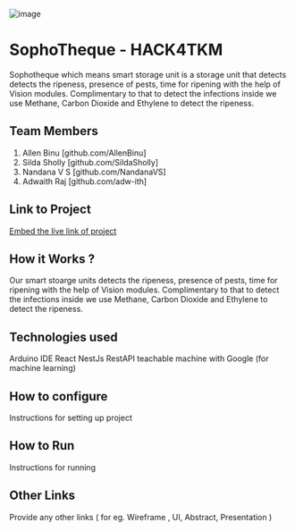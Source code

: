 ![image](HACK4TKM.jpeg)


# SophoTheque - HACK4TKM
Sophotheque which  means smart storage unit is a storage unit that detects detects the ripeness, presence of pests, time for ripening with the help of Vision modules. Complimentary to that to detect the infections inside we use Methane, Carbon Dioxide and Ethylene to detect the ripeness.

## Team Members
1. Allen Binu [github.com/AllenBinu] 
2. Silda Sholly [github.com/SildaSholly] 
3. Nandana V S [github.com/NandanaVS]
4. Adwaith Raj [github.com/adw-ith] 

## Link to Project
[Embed the live link of project](live_link)

## How it Works ?
Our smart stoarge units detects the ripeness, presence of pests, time for ripening with the help of Vision modules. Complimentary to that to detect the infections inside we use Methane, Carbon Dioxide and Ethylene to detect the ripeness.

## Technologies used
Arduino IDE
React
NestJs
RestAPI
teachable machine with Google (for machine learning)

## How to configure
Instructions for setting up project

## How to Run
Instructions for running

## Other Links
Provide any other links ( for eg. Wireframe , UI, Abstract, Presentation )

